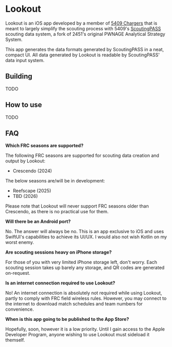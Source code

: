 # Lookout

Lookout is an iOS app developed by a member of [5409 Chargers](https://sites.google.com/hdsb.ca/garthwebrobotics/home) that is meant to largely simplify the scouting process with 5409's [ScoutingPASS](https://github.com/FRC5409/ScoutingPASS) scouting data system, a fork of 2451's original PWNAGE Analytical Strategy System.

This app generates the data formats generated by ScoutingPASS in a neat, compact UI. All data generated by Lookout is readable by ScoutingPASS' data input system.

## Building

TODO

## How to use

TODO

## FAQ

**Which FRC seasons are supported?**

The following FRC seasons are supported for scouting data creation and output by Lookout:

- Crescendo (2024)

The below seasons are/will be in development:

- Reefscape (2025)
- TBD (2026)

Please note that Lookout will never support FRC seasons older than Crescendo, as there is no practical use for them.

**Will there be an Android port?**

No. The answer will always be no. This is an app exclusive to iOS and uses SwiftUI's capabilities to achieve its UI/UX. I would also not wish Kotlin on my worst enemy.

**Are scouting sessions heavy on iPhone storage?**

For those of you with very limited iPhone storage left, don't worry. Each scouting session takes up barely any storage, and QR codes are generated on-request.

**Is an internet connection required to use Lookout?**

No! An internet connection is absolutely not required while using Lookout, partly to comply with FRC field wireless rules. However, you may connect to the internet to download match schedules and team numbers for convenience.

**When is this app going to be published to the App Store?**

Hopefully, soon, however it is a low priority. Until I gain access to the Apple Developer Program, anyone wishing to use Lookout must sideload it themself.